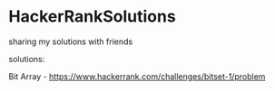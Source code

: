# HackerRankSolutions

sharing my solutions with friends

solutions:

Bit Array - https://www.hackerrank.com/challenges/bitset-1/problem
